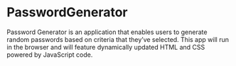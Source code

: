 # PasswordGenerator
Password Generator is an application that enables users to generate random passwords based on criteria that they’ve selected. 
This app will run in the browser and will feature dynamically updated HTML and CSS powered by JavaScript code.

